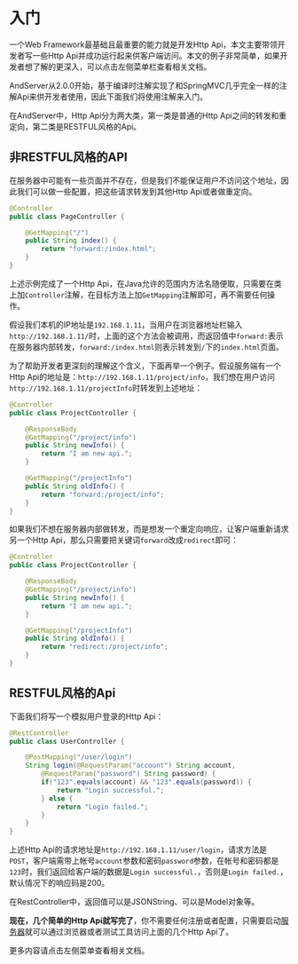 # 入门

一个Web Framework最基础且最重要的能力就是开发Http Api，本文主要带领开发者写一些Http Api并成功运行起来供客户端访问。本文的例子非常简单，如果开发者想了解的更深入，可以点击左侧菜单栏查看相关文档。

AndServer从2.0.0开始，基于编译时注解实现了和SpringMVC几乎完全一样的注解Api来供开发者使用，因此下面我们将使用注解来入门。

在AndServer中，Http Api分为两大类，第一类是普通的Http Api之间的转发和重定向，第二类是RESTFUL风格的Api。

## 非RESTFUL风格的API
在服务器中可能有一些页面并不存在，但是我们不能保证用户不访问这个地址，因此我们可以做一些配置，把这些请求转发到其他Http Api或者做重定向。

```java
@Controller
public class PageController {

    @GetMapping("/")
    public String index() {
        return "forward:/index.html";
    }
}
```

上述示例完成了一个Http Api，在Java允许的范围内方法名随便取，只需要在类上加`Controller`注解，在目标方法上加`GetMapping`注解即可，再不需要任何操作。

假设我们本机的IP地址是`192.168.1.11`，当用户在浏览器地址栏输入`http://192.168.1.11/`时，上面的这个方法会被调用，而返回值中`forward:`表示在服务器内部转发，`forward:/index.html`则表示转发到`/`下的`index.html`页面。

为了帮助开发者更深刻的理解这个含义，下面再举一个例子。假设服务端有一个Http Api的地址是：`http://192.168.1.11/project/info`，我们想在用户访问`http://192.168.1.11/projectInfo`时转发到上述地址：

```java
@Controller
public class ProjectController {

    @ResponseBody
    @GetMapping("/project/info")
    public String newInfo() {
        return "I am new api.";
    }

    @GetMapping("/projectInfo")
    public String oldInfo() {
        return "forward:/project/info";
    }
}
```

如果我们不想在服务器内部做转发，而是想发一个重定向响应，让客户端重新请求另一个Http Api，那么只需要把关键词`forward`改成`redirect`即可：

```java
@Controller
public class ProjectController {

    @ResponseBody
    @GetMapping("/project/info")
    public String newInfo() {
        return "I am new api.";
    }

    @GetMapping("/projectInfo")
    public String oldInfo() {
        return "redirect:/project/info";
    }
}
```

## RESTFUL风格的Api
下面我们将写一个模拟用户登录的Http Api：
```java
@RestController
public class UserController {

    @PostMapping("/user/login")
    String login(@RequestParam("account") String account,
        @RequestParam("password") String password) {
        if("123".equals(account) && "123".equals(password)) {
            return "Login successful.";
        } else {
            return "Login failed.";
        }
    }
}
```

上述Http Api的请求地址是`http://192.168.1.11/user/login`，请求方法是`POST`，客户端需带上帐号`account`参数和密码`password`参数，在帐号和密码都是`123`时，我们返回给客户端的数据是`Login successful.`，否则是`Login failed.`，默认情况下的响应码是200。

在RestController中，返回值可以是JSONString、可以是Model对象等。

**现在，几个简单的Http Api就写完了**，你不需要任何注册或者配置，只需要启动[服务器](/server.md)就可以通过浏览器或者测试工具访问上面的几个Http Api了。

更多内容请点击左侧菜单查看相关文档。